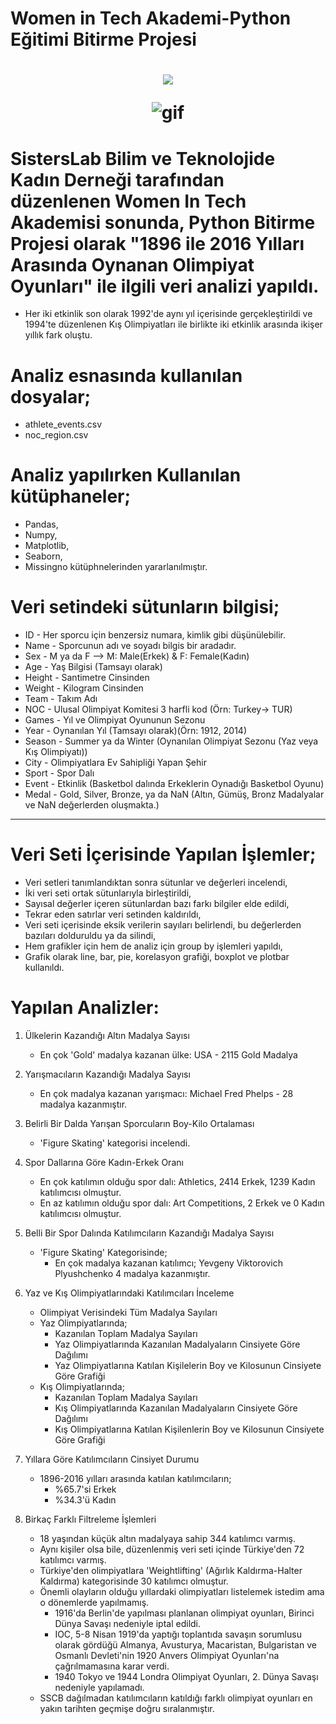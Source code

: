 # Women in Tech Akademi-Python Eğitimi Bitirme Projesi
<h3 align="center"> <h1 align="center">
  <a href="https://git.io/typing-svg">
    <img src="https://readme-typing-svg.herokuapp.com/?lines=Keyifli+İncelemeler!&center=true&size=25">
  </a> 

![gif](https://media.giphy.com/media/26ufmepVftH5Y2V7q/giphy.gif)
</h3>

# SistersLab Bilim ve Teknolojide Kadın Derneği tarafından düzenlenen Women In Tech Akademisi sonunda, Python Bitirme Projesi olarak "1896 ile 2016 Yılları Arasında Oynanan Olimpiyat Oyunları" ile ilgili veri analizi yapıldı. 

* Her iki etkinlik son olarak 1992'de aynı yıl içerisinde gerçekleştirildi ve 1994'te düzenlenen Kış Olimpiyatları ile birlikte iki etkinlik arasında ikişer yıllık fark oluştu.

# Analiz esnasında kullanılan dosyalar;
- athlete_events.csv
- noc_region.csv

# Analiz yapılırken Kullanılan kütüphaneler;
- Pandas, 
- Numpy, 
- Matplotlib, 
- Seaborn, 
- Missingno kütüphnelerinden yararlanılmıştır.

# Veri setindeki sütunların bilgisi;
* ID - Her sporcu için benzersiz numara, kimlik gibi düşünülebilir.
* Name - Sporcunun adı ve soyadı bilgis bir aradadır.
* Sex - M ya da F --> M: Male(Erkek) & F: Female(Kadın)
* Age - Yaş Bilgisi (Tamsayı olarak)
* Height - Santimetre Cinsinden
* Weight - Kilogram Cinsinden
* Team - Takım Adı
* NOC - Ulusal Olimpiyat Komitesi 3 harfli kod (Örn: Turkey-> TUR)
* Games - Yıl ve Olimpiyat Oyununun Sezonu 
* Year - Oynanılan Yıl (Tamsayı olarak)(Örn: 1912, 2014)
* Season - Summer ya da Winter (Oynanılan Olimpiyat Sezonu (Yaz veya Kış Olimpiyatı))
* City - Olimpiyatlara Ev Sahipliği Yapan Şehir
* Sport - Spor Dalı
* Event - Etkinlik (Basketbol dalında Erkeklerin Oynadığı Basketbol Oyunu)
* Medal - Gold, Silver, Bronze, ya da NaN (Altın, Gümüş, Bronz Madalyalar ve NaN değerlerden oluşmakta.)
--------------------------

# Veri Seti İçerisinde Yapılan İşlemler;
* Veri setleri tanımlandıktan sonra sütunlar ve değerleri incelendi,
* İki veri seti  ortak sütunlarıyla birleştirildi,
* Sayısal değerler içeren sütunlardan bazı farkı bilgiler elde edildi,
* Tekrar eden satırlar veri setinden kaldırıldı,
* Veri seti içerisinde eksik verilerin sayıları belirlendi, bu değerlerden bazıları dolduruldu ya da silindi, 
* Hem grafikler için hem de analiz için group by işlemleri yapıldı,
* Grafik olarak line, bar, pie, korelasyon grafiği, boxplot ve plotbar kullanıldı.

# Yapılan Analizler:
1. Ülkelerin Kazandığı Altın Madalya Sayısı

    * En çok 'Gold' madalya kazanan ülke: USA - 2115 Gold Madalya 

2. Yarışmacıların Kazandığı Madalya Sayısı

    * En çok madalya kazanan yarışmacı: Michael Fred Phelps - 28 madalya kazanmıştır.

3. Belirli Bir Dalda Yarışan Sporcuların Boy-Kilo Ortalaması
    * 'Figure Skating' kategorisi incelendi.

4. Spor Dallarına Göre Kadın-Erkek Oranı

    * En çok katılımın olduğu spor dalı: Athletics, 2414 Erkek, 1239 Kadın katılımcısı olmuştur.
    * En az katılımın olduğu spor dalı: Art Competitions, 2 Erkek ve 0 Kadın katılımcısı olmuştur.

5. Belli Bir Spor Dalında Katılımcıların Kazandığı Madalya Sayısı
    * 'Figure Skating' Kategorisinde;
        - En çok madalya kazanan katılımcı; Yevgeny Viktorovich Plyushchenko 4 madalya kazanmıştır.

6. Yaz ve Kış Olimpiyatlarındaki Katılımcıları İnceleme 
    * Olimpiyat Verisindeki Tüm Madalya Sayıları
    * Yaz Olimpiyatlarında;
        - Kazanılan Toplam Madalya Sayıları
        - Yaz Olimpiyatlarında Kazanılan Madalyaların Cinsiyete Göre Dağılımı
        - Yaz Olimpiyatlarına Katılan Kişilelerin Boy ve Kilosunun Cinsiyete Göre Grafiği
    * Kış Olimpiyatlarında;
        - Kazanılan Toplam Madalya Sayıları
        - Kış Olimpiyatlarında Kazanılan Madalyaların Cinsiyete Göre Dağılımı
        - Kış Olimpiyatlarına Katılan Kişilenlerin Boy ve Kilosunun Cinsiyete Göre Grafiği

7. Yıllara Göre Katılımcıların Cinsiyet Durumu

    * 1896-2016 yılları arasında katılan katılımcıların; 
        - %65.7'si Erkek 
        - %34.3'ü Kadın
8. Birkaç Farklı Filtreleme İşlemleri

    * 18 yaşından küçük altın madalyaya sahip 344 katılımcı varmış.
    * Aynı kişiler olsa bile, düzenlenmiş veri seti içinde Türkiye'den 72 katılımcı varmış.
    * Türkiye'den olimpiyatlara 'Weightlifting' (Ağırlık Kaldırma-Halter Kaldırma) kategorisinde 30 katılımcı olmuştur.
    * Önemli olayların olduğu yıllardaki olimpiyatları listelemek istedim ama o dönemlerde yapılmamış.
        * 1916'da Berlin'de yapılması planlanan olimpiyat oyunları, Birinci Dünya Savaşı nedeniyle iptal edildi.
        * IOC, 5-8 Nisan 1919'da yaptığı toplantıda savaşın sorumlusu olarak gördüğü Almanya, Avusturya, Macaristan, Bulgaristan ve Osmanlı Devleti'nin 1920 Anvers Olimpiyat Oyunları'na çağrılmamasına karar verdi.
        * 1940 Tokyo ve 1944 Londra Olimpiyat Oyunları, 2. Dünya Savaşı nedeniyle yapılamadı.
    * SSCB dağılmadan katılımcıların katıldığı farklı olimpiyat oyunları en yakın tarihten geçmişe doğru sıralanmıştır.
    